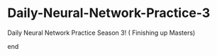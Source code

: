 # Daily-Neural-Network-Practice-3
Daily Neural Network Practice Season 3! ( Finishing up Masters)
























end 